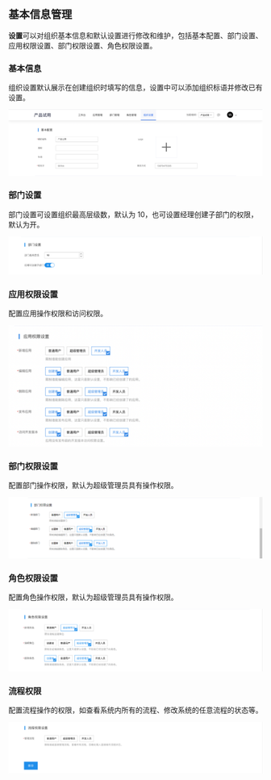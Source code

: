 ## 基本信息管理

**设置**可以对组织基本信息和默认设置进行修改和维护，包括基本配置、部门设置、应用权限设置、部门权限设置、角色权限设置。

### 基本信息

组织设置默认展示在创建组织时填写的信息，设置中可以添加组织标语并修改已有设置。

![image](/img/组织管理/基本信息管理/0544a43821fc71d34677bcc294883b11.png)

### 部门设置

部门设置可设置组织最高层级数，默认为 10，也可设置经理创建子部门的权限，默认为开。

![image](/img/组织管理/基本信息管理/42a8bda0cabc71ec82938821de7ada0d.png)

### 应用权限设置

配置应用操作权限和访问权限。

![image.png](/img/组织管理/基本信息管理/image_73fbea8.png)

### 部门权限设置

配置部门操作权限，默认为超级管理员具有操作权限。

![image](/img/组织管理/基本信息管理/60ad976a57f8c3f1e16b6e9faaefaf2a.png)

### 角色权限设置

配置角色操作权限，默认为超级管理员具有操作权限。

![image](/img/组织管理/基本信息管理/3aec3a2a1c1dbe0b6ed6e3e28c1fe6f2.png)

### 流程权限

配置流程操作的权限，如查看系统内所有的流程、修改系统的任意流程的状态等。

![image](/img/组织管理/基本信息管理/0bec1efa26dfb825234f99371ab07ab8.png)
